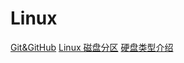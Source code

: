 # Linux

[Git&GitHub](git-github.md)
[Linux 磁盘分区](linux-disk.md)
[硬盘类型介绍](https://blog.csdn.net/tianlesoftware/article/details/6009110)
